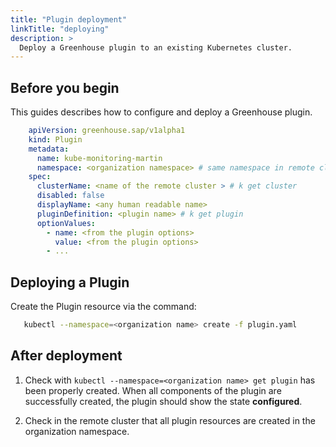 ```yaml
---
title: "Plugin deployment"
linkTitle: "deploying"
description: >
  Deploy a Greenhouse plugin to an existing Kubernetes cluster.
---
```


## Before you begin

This guides describes how to configure and deploy a Greenhouse plugin.  

```yaml
    apiVersion: greenhouse.sap/v1alpha1
    kind: Plugin
    metadata:
      name: kube-monitoring-martin
      namespace: <organization namespace> # same namespace in remote cluster for resources
    spec:
      clusterName: <name of the remote cluster > # k get cluster 
      disabled: false
      displayName: <any human readable name>
      pluginDefinition: <plugin name> # k get plugin
      optionValues:
        - name: <from the plugin options>
          value: <from the plugin options> 
        - ...
```

## Deploying a Plugin

Create the Plugin resource via the command:

```bash
   kubectl --namespace=<organization name> create -f plugin.yaml
```

## After deployment

1. Check with `kubectl --namespace=<organization name> get plugin` has been properly created. When all components of the plugin are successfully created, the plugin should show the state **configured**.

2. Check in the remote cluster that all plugin resources are created in the organization namespace.

